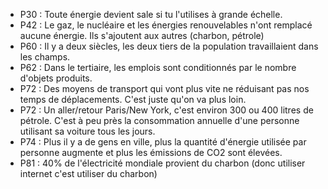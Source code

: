 - P30 : Toute énergie devient sale si tu l'utilises à grande échelle.
- P42 : Le gaz, le nucléaire et les énergies renouvelables n'ont remplacé aucune énergie. Ils s'ajoutent aux autres (charbon, pétrole)
- P60 : Il y a deux siècles, les deux tiers de la population travaillaient dans les champs.
- P62 : Dans le tertiaire, les emplois sont conditionnés par le nombre d'objets produits.
- P72 : Des moyens de transport qui vont plus vite ne réduisant pas nos temps de déplacements. C'est juste qu'on va plus loin.
- P72 : Un aller/retour Paris/New York, c'est environ 300 ou 400 litres de pétrole. C'est à peu près la consommation annuelle d'une personne utilisant sa voiture tous les jours.
- P74 : Plus il y a de gens en ville, plus la quantité d'énergie utilisée par personne augmente et plus les émissions de CO2 sont élevées.
- P81 : 40% de l'électricité mondiale provient du charbon (donc utiliser internet c'est utiliser du charbon)
